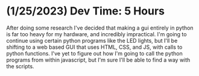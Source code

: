 # (1/25/2023) Dev Time: 5 Hours

After doing some research I've decided that making a gui entirely in python is far too heavy for my hardware, and incredibly impractical.
I'm going to continue using certain python programs like the LED lights, but I'll be shifting to a web based GUI that uses HTML, CSS, and JS, with calls to python functions.
I've yet to figure out how I'm going to call the python programs from within javascript, but I'm sure I'll be able to find a way with the scripts.
